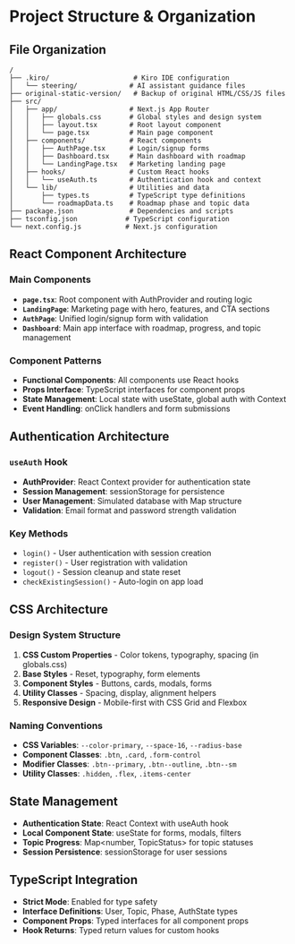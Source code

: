 # Project Structure & Organization

## File Organization
```
/
├── .kiro/                     # Kiro IDE configuration
│   └── steering/             # AI assistant guidance files
├── original-static-version/   # Backup of original HTML/CSS/JS files
├── src/
│   ├── app/                  # Next.js App Router
│   │   ├── globals.css       # Global styles and design system
│   │   ├── layout.tsx        # Root layout component
│   │   └── page.tsx          # Main page component
│   ├── components/           # React components
│   │   ├── AuthPage.tsx      # Login/signup forms
│   │   ├── Dashboard.tsx     # Main dashboard with roadmap
│   │   └── LandingPage.tsx   # Marketing landing page
│   ├── hooks/                # Custom React hooks
│   │   └── useAuth.ts        # Authentication hook and context
│   └── lib/                  # Utilities and data
│       ├── types.ts          # TypeScript type definitions
│       └── roadmapData.ts    # Roadmap phase and topic data
├── package.json              # Dependencies and scripts
├── tsconfig.json            # TypeScript configuration
└── next.config.js           # Next.js configuration
```

## React Component Architecture

### Main Components
- **`page.tsx`**: Root component with AuthProvider and routing logic
- **`LandingPage`**: Marketing page with hero, features, and CTA sections
- **`AuthPage`**: Unified login/signup form with validation
- **`Dashboard`**: Main app interface with roadmap, progress, and topic management

### Component Patterns
- **Functional Components**: All components use React hooks
- **Props Interface**: TypeScript interfaces for component props
- **State Management**: Local state with useState, global auth with Context
- **Event Handling**: onClick handlers and form submissions

## Authentication Architecture

### `useAuth` Hook
- **AuthProvider**: React Context provider for authentication state
- **Session Management**: sessionStorage for persistence
- **User Management**: Simulated database with Map structure
- **Validation**: Email format and password strength validation

### Key Methods
- `login()` - User authentication with session creation
- `register()` - User registration with validation
- `logout()` - Session cleanup and state reset
- `checkExistingSession()` - Auto-login on app load

## CSS Architecture

### Design System Structure
1. **CSS Custom Properties** - Color tokens, typography, spacing (in globals.css)
2. **Base Styles** - Reset, typography, form elements
3. **Component Styles** - Buttons, cards, modals, forms
4. **Utility Classes** - Spacing, display, alignment helpers
5. **Responsive Design** - Mobile-first with CSS Grid and Flexbox

### Naming Conventions
- **CSS Variables**: `--color-primary`, `--space-16`, `--radius-base`
- **Component Classes**: `.btn`, `.card`, `.form-control`
- **Modifier Classes**: `.btn--primary`, `.btn--outline`, `.btn--sm`
- **Utility Classes**: `.hidden`, `.flex`, `.items-center`

## State Management
- **Authentication State**: React Context with useAuth hook
- **Local Component State**: useState for forms, modals, filters
- **Topic Progress**: Map<number, TopicStatus> for topic statuses
- **Session Persistence**: sessionStorage for user sessions

## TypeScript Integration
- **Strict Mode**: Enabled for type safety
- **Interface Definitions**: User, Topic, Phase, AuthState types
- **Component Props**: Typed interfaces for all component props
- **Hook Returns**: Typed return values for custom hooks